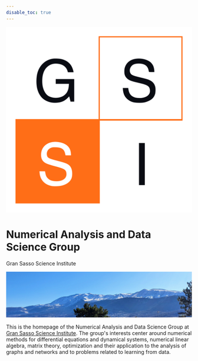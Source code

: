 ```yaml
---
disable_toc: true
---
```


<img class="gssi_logo" src="img/logo-quadrato-no-testo-bicolor.jpg"/>

<h1 class="title"> Numerical Analysis  and Data Science Group </h1> 
<subtitle> Gran Sasso Science Institute </subtitle>

![](img/gssi-mountains-2.jpg)

This is the homepage of the Numerical Analysis and Data Science Group at [Gran Sasso Science Institute](https://www.gssi.it). The group's interests  center around numerical methods for differential equations and dynamical systems, numerical linear algebra, matrix theory, optimization and their  application to the analysis of graphs and networks and to problems related to learning from data. 

<!-- ## About GSSI

 The Gran Sasso Science Institute (GSSI) is an international PhD school and a center for research and higher education in the areas of Physics, Mathematics, Computer Science and Social Sciences.  
Professors, researchers and students from all scientific backgrounds are selected internationally, following the standards set by the best research centers and PhD schools worldwide. -->

<!-- <br> -->

<!-- 

# News 
- <date> August 5, 2020 </date> Lorem ipsum dolor sit amet, consectetur adipiscing elit, sed do eiusmod tempor incididunt ut labore et dolore magna aliqua. Ut enim ad minim veniam, quis nostrud exercitation ullamco laboris nisi ut aliquip ex ea commodo consequat. Duis aute irure dolor in reprehenderit in voluptate velit esse cillum dolore eu fugiat nulla pariatur.

- <date> July 5, 2020 </date> Lorem ipsum dolor sit amet, consectetur adipiscing elit, sed do eiusmod tempor incididunt ut labore et dolore magna aliqua. Ut enim ad minim veniam, quis nostrud exercitation ullamco laboris nisi ut aliquip ex ea commodo consequat. Duis aute irure dolor in reprehenderit in voluptate velit esse cillum dolore eu fugiat nulla pariatur.

- <date> June 5, 2020 </date> Lorem ipsum dolor sit amet, consectetur adipiscing elit, sed do eiusmod tempor incididunt ut labore et dolore magna aliqua. Ut enim ad minim veniam, quis nostrud exercitation ullamco laboris nisi ut aliquip ex ea commodo consequat. Duis aute irure dolor in reprehenderit in voluptate velit esse cillum dolore eu fugiat nulla pariatur.

- <date> May 5, 2020 </date> Lorem ipsum dolor sit amet, consectetur adipiscing elit, sed do eiusmod tempor incididunt ut labore et dolore magna aliqua. Ut enim ad minim veniam, quis nostrud exercitation ullamco laboris nisi ut aliquip ex ea commodo consequat. Duis aute irure dolor in reprehenderit in voluptate velit esse cillum dolore eu fugiat nulla pariatur.

- <date> April 5, 2020 </date> Lorem ipsum dolor sit amet, consectetur adipiscing elit, sed do eiusmod tempor incididunt ut labore et dolore magna aliqua. Ut enim ad minim veniam, quis nostrud exercitation ullamco laboris nisi ut aliquip ex ea commodo consequat. Duis aute irure dolor in reprehenderit in voluptate velit esse cillum dolore eu fugiat nulla pariatur.

- <date> March 5, 2020 </date> Lorem ipsum dolor sit amet, consectetur adipiscing elit, sed do eiusmod tempor incididunt ut labore et dolore magna aliqua. Ut enim ad minim veniam, quis nostrud exercitation ullamco laboris nisi ut aliquip ex ea commodo consequat. Duis aute irure dolor in reprehenderit in voluptate velit esse cillum dolore eu fugiat nulla pariatur. -->
